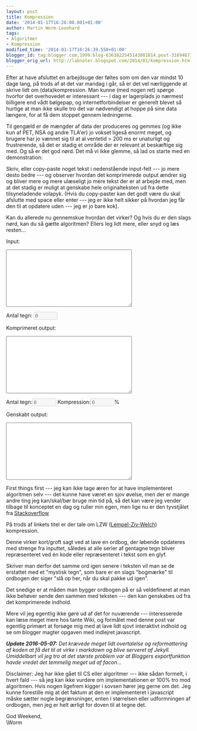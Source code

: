 ```yaml
---
layout: post
title: Kompression
date: '2014-01-17T16:26:00.001+01:00'
author: Martin Worm-Leonhard
tags:
- Algoritmer
- Kompression
modified_time: '2014-01-17T16:26:39.550+01:00'
blogger_id: tag:blogger.com,1999:blog-6363822545143881814.post-316946711857516428
blogger_orig_url: http://labnoter.blogspot.com/2014/01/kompression.html
---
```


Efter at have afsluttet en arbejdsuge der føltes som om den var mindst 10 dage lang, på trods af at det var mandag i går, så er det vel nærliggende at skrive lidt om (data)kompression.
Man kunne (med nogen ret) spørge hvorfor det overhovedet er interessant --- i dag er lagerplads jo nærmest billigere end vådt bølgepap, og internetforbindelser er generelt blevet så hurtige at man ikke skulle tro det var nødvendigt at hoppe på sine data længere, for at få dem stoppet gennem ledningerne.

Til gengæld er de mængder af data der produceres og gemmes (og ikke kun af PET, NSA og andre TLA'er) jo vokset ligeså enormt meget, og brugere har jo vænnet sig til at al ventetid &gt; 200 ms er unaturligt og frustrerende, så det er stadig et område der er relevant at beskæftige sig med. Og så er det god nørd. Det må vi ikke glemme, så lad os starte med en demonstration:

Skriv, eller copy-paste noget tekst i nedenstående input-felt --- jo mere desto bedre --- og observer hvordan det komprimerede output ændrer sig og bliver mere og mere ulæseligt jo mere tekst der er at arbejde med, men at det stadig er muligt at genskabe hele originalteksten ud fra dette tilsyneladende volapyk.
(Hvis du copy-paster kan det godt være du skal afslutte med space eller enter --- jeg er ikke helt sikker på hvordan jeg får den til at opdatere uden --- jeg er jo bare kok).

Kan du allerede nu gennemskue hvordan det virker? Og hvis du er den slags nørd, kan du så gætte algoritmen? Ellers leg lidt mere, eller snyd og læs resten...

<script type="text/javascript"> 
// Fra:http://stackoverflow.com/questions/294297/javascript-implementation-of-gzip  
// LZW-compress a string 
function lzw_encode(s) {
var dict = {};
var data = (s + "").split("");
var out = [];
var currChar;
var phrase = data[0];
var code = 256;
for (var i=1; i<data.length; i++) {
currChar=data[i];
if (dict[phrase + currChar] != null) {
phrase += currChar;
}         
else {
out.push(phrase.length > 1 ? dict[phrase] : phrase.charCodeAt(0));
dict[phrase + currChar] = code;
code++;
phrase=currChar;
}     
}     
out.push(phrase.length > 1 ? dict[phrase] : phrase.charCodeAt(0));
for (var i=0; i<out.length; i++) {
out[i] = String.fromCharCode(out[i]);
}     
return out.join(""); 
}  
// Decompress an LZW-encoded string 
function lzw_decode(s) {
var dict = {};
var data = (s + "").split("");
var currChar = data[0];
var oldPhrase = currChar;
var out = [currChar];
var code = 256;
var phrase;
for (var i=1; i<data.length; i++) {
var currCode = data[i].charCodeAt(0);
if (currCode < 256) {
phrase = data[i];
}         
else {
phrase = dict[currCode] ? dict[currCode] : (oldPhrase + currChar);
}         
out.push(phrase);
currChar = phrase.charAt(0);
dict[code] = oldPhrase + currChar;
code++;
oldPhrase = phrase;
}
return out.join("");
} 

function update_fields() {
outtext.value=lzw_encode(intext.value); 
decoded.value=lzw_decode(outtext.value); 
inputchars.value=intext.value.length+1; 
outputchars.value=outtext.value.length+1; 
compression.value=100*(1-(outtext.value.length+1)/(intext.value.length+1)); 
}  
</script> 
Input:
<textarea cols="40" id="intext" onkeypress="update_fields()" rows="10"></textarea>
Antal tegn: <input disabled="true" id="inputchars" size="5" type="text" value="0" />

Komprimeret output:
<textarea cols="40" id="outtext" rows="10"></textarea>
Antal tegn:<input disabled="true" id="outputchars" size="5" type="text" value="0" />
Kompression:<input disabled="true" id="compression" size="5" type="text" value="0" />%

Genskabt output:
<textarea cols="40" id="decoded" rows="10"></textarea>

First things first --- jeg kan ikke tage æren for at have implementeret
algoritmen selv --- det kunne have været en sjov øvelse, men der er
mange andre ting jeg kan/skal/bør bruge min tid på, så det kan være jeg
vender tilbage til konceptet en dag og ruller min egen, men lige nu er
den tyvstjålet fra
[Stackoverflow](http://stackoverflow.com/questions/294297/javascript-implementation-of-gzip)

På trods af linkets titel er der tale om LZW
([Lempel-Ziv-Welch](http://en.wikipedia.org/wiki/Lempel%E2%80%93Ziv%E2%80%93Welch))
kompression. 

Denne virker kort/groft sagt ved at lave en ordbog, der løbende
opdateres med strenge fra inputtet, således at alle serier af gentagne
tegn bliver repræsenteret ved én kode eller repræsenteret i tekst som en
glyf. 

Skriver man derfor det samme ord igen senere i teksten vil man se de
erstattet med et "mystisk tegn", som bare er en slags "bogmærke" til
ordbogen der siger "slå op her, når du skal pakke ud igen". 

Det snedige er at måden man bygger ordbogen på er så veldefineret at man
ikke behøver sende den sammen med teksten --- den kan genskabes ud fra det
komprimerede indhold.


Mere vil jeg egentlig ikke gøre ud af det for nuværende --- interesserede
kan læse meget mere hos tante Wiki, og formålet med denne post var
egentlig primært at forsøge mig med at lave lidt sjovt interaktivt
indhold og se om blogger magter opgaven med indlejret javascript.

_**Update 2016-05-07:** Det krævede meget lidt overtalelse og reformattering af koden at få det til at virke i markdown og blive serveret af Jekyll. 
Umiddelbart vil jeg tro at det største problem var at Bloggers exportfunktion havde vredet det temmelig meget ud af facon..._

Disclaimer: Jeg har ikke gået til CS eller algoritmer --- ikke sådan
formelt, i hvert fald --- så jeg kan ikke vurdere om implementationen er
100% tro mod algoritmen. Hvis nogen ligefrem kigger i sovsen hører jeg
gerne om det. Jeg kunne forestille mig at det faktum at den er
implementeret i javascript måske sætter nogle begrænsninger, enten i
størrelsen eller udformningen af ordbogen, men jeg er helt ærligt for
doven til at tegne det.

God Weekend,  
\\Worm
